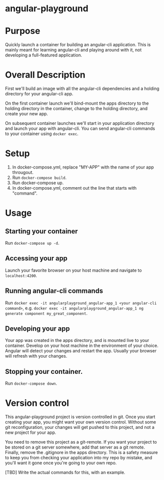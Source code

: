 # angular-playground

# Purpose
Quickly launch a container for building an angular-cli application. This is mainly meant for learning angular-cli and playing around with it, not developing a full-featured application.

# Overall Description
First we'll build an image with all the angular-cli dependencies and a holding directory for your angular-cli app.

On the first container launch we'll bind-mount the apps directory to the holding directory in the container, change to the holding directory, and create your new app.

On subsequent container launches we'll start in your application directory and launch your app with angular-cli. You can send angular-cli commands to your container using `docker exec`.

# Setup
1) In docker-compose.yml, replace "MY-APP" with the name of your app througout.
2) Run `docker-compose build`.
3) Run docker-compose up.
4) In docker-compose.yml, comment out the line that starts with "command".

# Usage

## Starting your container
Run `docker-compose up -d`.

## Accessing your app
Launch your favorite browser on your host machine and navigate to `localhost:4200`.

## Running angular-cli commands
Run `docker exec -it angularplayground_angular-app_1 <your angular-cli command>`, e.g. `docker exec -it angularplayground_angular-app_1 ng generate component my_great_component`.

## Developing your app
Your app was created in the apps directory, and is mounted live to your container. Develop on your host machine in the environment of your choice. Angular will detect your changes and restart the app. Usually your browser will refresh with your changes.

## Stopping your container.
Run `docker-compose down`.

# Version control
This angular-playground project is version controlled in git. Once you start creating your app, you might want your own version control. Without some git reconfiguration, your changes will get pushed to this project, and not a new project for your app.

You need to remove this project as a git-remote. If you want your project to be stored on a git server somewhere, add that server as a git remote.  Finally, remove the .gitignore in the apps directory. This is a safety measure to keep you from checking your application into my repo by mistake, and you'll want it gone once you're going to your own repo.

[TBD] Write the actual commands for this, with an example.
